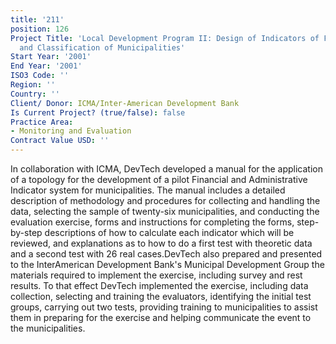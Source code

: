 ```yaml
---
title: '211'
position: 126
Project Title: 'Local Development Program II: Design of Indicators of Financial Performance
  and Classification of Municipalities'
Start Year: '2001'
End Year: '2001'
ISO3 Code: ''
Region: ''
Country: ''
Client/ Donor: ICMA/Inter-American Development Bank
Is Current Project? (true/false): false
Practice Area:
- Monitoring and Evaluation
Contract Value USD: ''
---
```


In collaboration with ICMA, DevTech developed a manual for the application of a topology for the development of a pilot Financial and Administrative Indicator system for municipalities. The manual includes a detailed description of methodology and procedures for collecting and handling the data, selecting the sample of twenty-six municipalities, and conducting the evaluation exercise, forms and instructions for completing the forms, step-by-step descriptions of how to calculate each indicator which will be reviewed, and explanations as to how to do a first test with theoretic data and a second test with 26 real cases.DevTech also prepared and presented to the InterAmerican Development Bank's Municipal Development Group the materials required to implement the exercise, including survey and rest results. To that effect DevTech implemented the exercise, including data collection, selecting and training the evaluators, identifying the initial test groups, carrying out two tests, providing training to municipalities to assist them in preparing for the exercise and helping communicate the event to the municipalities.